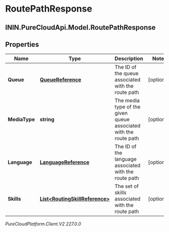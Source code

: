 # RoutePathResponse

## ININ.PureCloudApi.Model.RoutePathResponse

## Properties

|Name | Type | Description | Notes|
|------------ | ------------- | ------------- | -------------|
| **Queue** | [**QueueReference**](QueueReference) | The ID of the queue associated with the route path | [optional] |
| **MediaType** | **string** | The media type of the given queue associated with the route path | [optional] |
| **Language** | [**LanguageReference**](LanguageReference) | The ID of the language associated with the route path | [optional] |
| **Skills** | [**List&lt;RoutingSkillReference&gt;**](RoutingSkillReference) | The set of skills associated with the route path | [optional] |



_PureCloudPlatform.Client.V2 227.0.0_
